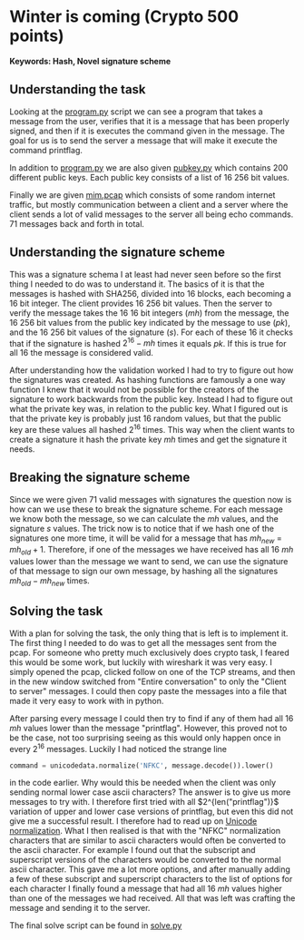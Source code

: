 # Winter is coming (Crypto 500 points)
**Keywords: Hash, Novel signature scheme**

## Understanding the task
Looking at the [program.py](chal/program.py) script we can see a program that takes a message from the user, verifies that it is a message that has been properly signed, and then if it is executes the command given in the message. The goal for us is to send the server a message that will make it execute the command printflag.

In addition to [program.py](chal/progam.py) we are also given [pubkey.py](chal/pubkey.py) which contains 200 different public keys. Each public key consists of a list of 16 256 bit values.

Finally we are given [mim.pcap](chal/mim.pcap) which consists of some random internet traffic, but mostly communication between a client and a server where the client sends a lot of valid messages to the server all being echo commands. 71 messages back and forth in total.

## Understanding the signature scheme

This was a signature schema I at least had never seen before so the first thing I needed to do was to understand it. The basics of it is that the messages is hashed with SHA256, divided into 16 blocks, each becoming a 16 bit integer. The client provides 16 256 bit values. Then the server to verify the message takes the 16 16 bit integers ($mh$) from the message, the 16 256 bit values from the public key indicated by the message to use ($pk$), and the 16 256 bit values of the signature ($s$). For each of these 16 it checks that if the signature is hashed $2^{16}-mh$ times it equals $pk$. If this is true for all 16 the message is considered valid.

After understanding how the validation worked I had to try to figure out how the signatures was created. As hashing functions are famously a one way function I knew that it would not be possible for the creators of the signature to work backwards from the public key. Instead I had to figure out what the private key was, in relation to the public key. What I figured out is that the private key is probably just 16 random values, but that the public key are these values all hashed $2^{16}$ times. This way when the client wants to create a signature it hash the private key $mh$ times and get the signature it needs.

## Breaking the signature scheme

Since we were given 71 valid messages with signatures the question now is how can we use these to break the signature scheme. For each message we know both the message, so we can calculate the $mh$ values, and the signature $s$ values. The trick now is to notice that if we hash one of the signatures one more time, it will be valid for a message that has $mh_{new}$ = $mh_{old} + 1$. Therefore, if one of the messages we have received has all 16 $mh$ values lower than the message we want to send, we can use the signature of that message to sign our own message, by hashing all the signatures $mh_{old}-mh_{new}$ times. 

## Solving the task

With a plan for solving the task, the only thing that is left is to implement it. The first thing I needed to do was to get all the messages sent from the pcap. For someone who pretty much exclusively does crypto task, I feared this would be some work, but luckily with wireshark it was very easy. I simply opened the pcap, clicked follow on one of the TCP streams, and then in the new window switched from "Entire conversation" to only the "Client to server" messages. I could then copy paste the messages into a file that made it very easy to work with in python.

After parsing every message I could then try to find if any of them had all 16 $mh$ values lower than the message "printflag". However, this proved not to be the case, not too surprising seeing as this would only happen once in every $2^{16}$ messages. Luckily I had noticed the strange line

```python
command = unicodedata.normalize('NFKC', message.decode()).lower()
```

in the code earlier. Why would this be needed when the client was only sending normal lower case ascii characters? The answer is to give us more messages to try with. I therefore first tried with all $2^{len("printflag")}$ variation of upper and lower case versions of printflag, but even this did not give me a successful result. I therefore had to read up on [Unicode normalization](https://en.wikipedia.org/wiki/Unicode_equivalence#Normalization). What I then realised is that with the "NFKC" normalization characters that are similar to ascii characters would often be converted to the ascii character. For example I found out that the subscript and superscript versions of the characters would be converted to the normal ascii character. This gave me a lot more options, and after manually adding a few of these subscript and superscript characters to the list of options for each character I finally found a message that had all 16 $mh$ values higher than one of the messages we had received. All that was left was crafting the message and sending it to the server.

The final solve script can be found in [solve.py](solve/solve.py)